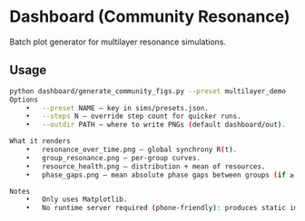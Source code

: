 # Dashboard (Community Resonance)

Batch plot generator for multilayer resonance simulations.

## Usage
```bash
python dashboard/generate_community_figs.py --preset multilayer_demo
Options
	•	--preset NAME — key in sims/presets.json.
	•	--steps N — override step count for quicker runs.
	•	--outdir PATH — where to write PNGs (default dashboard/out).

What it renders
	•	resonance_over_time.png — global synchrony R(t).
	•	group_resonance.png — per-group curves.
	•	resource_health.png — distribution + mean of resources.
	•	phase_gaps.png — mean absolute phase gaps between groups (if ≥ 2 groups).

Notes
	•	Only uses Matplotlib.
	•	No runtime server required (phone-friendly): produces static images.
